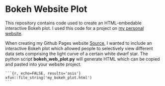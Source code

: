 # Bokeh Website Plot

This repository contains code used to create an HTML-embedable interactive Bokeh plot. I used this code for a project on [my personal website](https://zvanderbosch.com/debris_monitoring/). 

When creating my Github Pages website [Source](https://github.com/zvanderbosch/zvanderbosch.github.io), I wanted to include an interactive Bokeh plot which allowed people to selectively view different data sets comprising the light curve of a certain white dwarf star. The python script **bokeh_web_plot.py** will generate HTML which can be copied and pasted into your website project.


````{=html}
```{r, echo=FALSE, results='asis'}
xfun::file_string('my_bokeh_plot.html')
```
````

